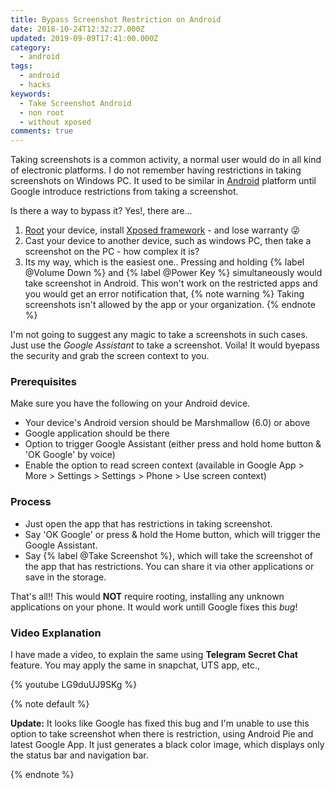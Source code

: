 ```yaml
---
title: Bypass Screenshot Restriction on Android
date: 2018-10-24T12:32:27.000Z
updated: 2019-09-09T17:41:00.000Z
category:
  - android
tags:
  - android
  - hacks
keywords:
  - Take Screenshot Android
  - non root
  - without xposed
comments: true
---
```

Taking screenshots is a common activity, a normal user would do in all kind of electronic platforms.  I do not remember having restrictions in taking screenshots on Windows PC.  It used to be similar in [Android](/Android/) platform until Google introduce restrictions from taking a screenshot.

Is there a way to bypass it? Yes!, there are...
<!---more--->

1. [Root](https://en.wikipedia.org/wiki/Rooting_(Android)) your device, install [Xposed framework](https://forum.xda-developers.com/xposed/xposed-installer-versions-changelog-t2714053) - and lose warranty :stuck_out_tongue_winking_eye:
2. Cast your device to another device, such as windows PC, then take a screenshot on the PC - how complex it is?
3. Its my way, which is the easiest one.. 
   Pressing and holding {% label @Volume Down %} and {% label @Power Key %} simultaneously would take screenshot in Android.  This won't work on the restricted apps and you would get an error notification that, 
   {% note warning %}
   Taking screenshots isn't allowed by the app or your organization.
   {% endnote %}

I'm not going to suggest any magic to take a screenshots in such cases.  Just use the _Google Assistant_ to take a screenshot. Voila! It would byepass the security and grab the screen context to you.

### Prerequisites

Make sure you have the following on your Android device.

* Your device's Android version should be Marshmallow (6.0) or above
* Google application should be there
* Option to trigger Google Assistant (either press and hold home button & 'OK Google' by voice)
* Enable the option to read screen context (available in Google App > More > Settings > Settings > Phone > Use screen context)

### Process

* Just open the app that has restrictions in taking screenshot.
* Say 'OK Google' or press & hold the Home button, which will trigger the Google Assistant.
* Say {% label @Take Screenshot %}, which will take the screenshot of the app that has restrictions. You can share it via other applications or save in the storage.

That's all!! This would **NOT** require rooting, installing any unknown applications on your phone. It would work untill Google fixes this _bug_!

### Video Explanation

I have made a video, to explain the same using **Telegram Secret Chat** feature.  You may apply the same in snapchat, UTS app, etc.,

{% youtube LG9duUJ9SKg %}

{% note default %}

**Update:** It looks like Google has fixed this bug and I'm unable to use this option to take screenshot when there is restriction, using Android Pie and latest Google App.  It just generates a black color image, which displays only the status bar and navigation bar.

{% endnote %}
